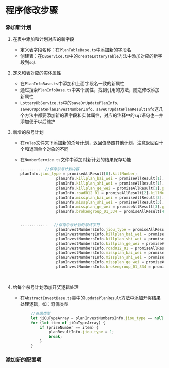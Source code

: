程序修改步骤
============
### 添加新计划

1. 在表中添加和计划对应的新字段

   * 定义表字段名称：在`PlanTableBase.ts`中添加新的字段名
   * 创建表：在`DBService.ts`中的`createLotteryTable`方法中添加对应的新字段到`sql`

2. 定义和表对应的实体属性

   + 在`PlanInfoBase.ts`中添加和上面字段名一致的新属性
   + 通过搜索`PlanInfoBase.ts`中某个属性，找到引用的方法，随之修改添加新属性
   + `LotteryDbService.ts`中的`saveOrUpdatePlanInfo、saveOrUpdatePlanInvestNumberInfo、saveOrUpdatePlanResultInfo`这几个方法中都要添加新的表字段和实体属性，对应的注释中的`sql`语句也一并添加便于以后维护

3. 新增的杀号计划

   + 在`rules`文件夹下添加新的杀号计划，返回值参照其他计划，注意返回百十个和返回单个对象的不同

   + 在`NumberService.ts`文件中添加对新计划的结果保存功能

     ```typescript
     .........  //保存杀号计划内容
     planInfo.jiou_type = promiseAllResult[0].killNumber;
                     planInfo.killplan_bai_wei = promiseAllResult[1].baiWei.killNumber;
                     planInfo.killplan_shi_wei = promiseAllResult[1].shiWei.killNumber;
                     planInfo.killplan_ge_wei = promiseAllResult[1].geWei.killNumber;
                     planInfo.road012_01 = promiseAllResult[2].killNumber;
                     planInfo.missplan_bai_wei = promiseAllResult[3].baiWei.killNumber;
                     planInfo.missplan_shi_wei = promiseAllResult[3].shiWei.killNumber;
                     planInfo.missplan_ge_wei = promiseAllResult[3].geWei.killNumber;
                     planInfo.brokengroup_01_334 = promiseAllResult[4].killNumber;


     ............   //保存杀号计划的最终字符
                     planInvestNumbersInfo.jiou_type = promiseAllResult[0].killNumberResult.join(',');//注意这个不同，没有baiWei.
                     planInvestNumbersInfo.killplan_bai_wei = promiseAllResult[1].baiWei.killNumberResult.join(',');//注意这个不同，多了baiWei.
                     planInvestNumbersInfo.killplan_shi_wei = promiseAllResult[1].shiWei.killNumberResult.join(',');
                     planInvestNumbersInfo.killplan_ge_wei = promiseAllResult[1].geWei.killNumberResult.join(',');
                     planInvestNumbersInfo.road012_01 = promiseAllResult[2].killNumberResult.join(',');
                     planInvestNumbersInfo.missplan_bai_wei = promiseAllResult[3].baiWei.killNumberResult.join(',');
                     planInvestNumbersInfo.missplan_shi_wei = promiseAllResult[3].shiWei.killNumberResult.join(',');
                     planInvestNumbersInfo.missplan_ge_wei = promiseAllResult[3].geWei.killNumberResult.join(',');
                     planInvestNumbersInfo.brokengroup_01_334 = promiseAllResult[4].killNumberResult.join(',');
     ```

     ​

4. 给每个杀号计划添加开奖逻辑处理

   * 在`AbstractInvestBase.ts`类中的`updatePlanResult`方法中添加开奖结果处理逻辑，如：奇偶类型

   ```typescript
           //奇偶类型
           let jiOuTypeArray = planInvestNumbersInfo.jiou_type == null ? [] : planInvestNumbersInfo.jiou_type.split(',');
           for (let item of jiOuTypeArray) {
               if (prizeNumber == item) {
                   planResultInfo.jiou_type = 1;
                   break;
               }
           }
   ```
### 添加新的配置项
